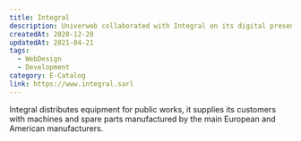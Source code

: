 ```yaml
---
title: Integral
description: Univerweb collaborated with Integral on its digital presence. We created the website.
createdAt: 2020-12-20
updatedAt: 2021-04-21
tags:
  - WebDesign
  - Development
category: E-Catalog
link: https://www.integral.sarl
---
```


Integral distributes equipment for public works, it supplies its customers with machines and spare parts manufactured by the main European and American manufacturers.
